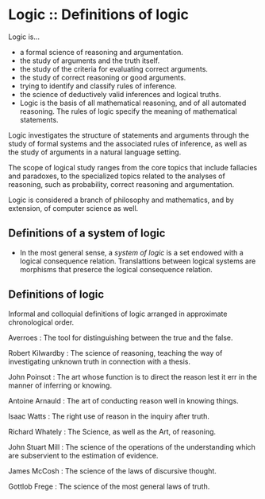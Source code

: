 # Logic :: Definitions of logic

Logic is…
* a formal science of reasoning and argumentation.
* the study of arguments and the truth itself.
* the study of the criteria for evaluating correct arguments.
* the study of correct reasoning or good arguments.
* trying to identify and classify rules of inference.
* the science of deductively valid inferences and logical truths.
* Logic is the basis of all mathematical reasoning, and of all automated reasoning. The rules of logic specify the meaning of mathematical statements.



Logic investigates the structure of statements and arguments through the study of formal systems and the associated rules of inference, as well as the study of arguments in a natural language setting.

The scope of logical study ranges from the core topics that include fallacies and paradoxes, to the specialized topics related to the analyses of reasoning, such as probability, correct reasoning and argumentation.

Logic is considered a branch of philosophy and mathematics, and by extension, of computer science as well.

## Definitions of a system of logic

* In the most general sense, a *system of logic* is a set endowed with a logical consequence relation. Translattions between logical systems are morphisms that preserce the logical consequence relation.


## Definitions of logic

Informal and colloquial definitions of logic arranged in approximate chronological order.

Averroes
  : The tool for distinguishing between the true and the false.

Robert Kilwardby
  : The science of reasoning, teaching the way of investigating unknown truth in connection with a thesis.

John Poinsot
  : The art whose function is to direct the reason lest it err in the manner of inferring or knowing.

Antoine Arnauld
  : The art of conducting reason well in knowing things.

Isaac Watts
  : The right use of reason in the inquiry after truth.

Richard Whately
  : The Science, as well as the Art, of reasoning.

John Stuart Mill
  : The science of the operations of the understanding which are subservient to the estimation of evidence.

James McCosh
  : The science of the laws of discursive thought.

Gottlob Frege
  : The science of the most general laws of truth.

